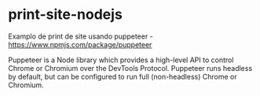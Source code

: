 # print-site-nodejs
Examplo de print de site usando puppeteer - https://www.npmjs.com/package/puppeteer


Puppeteer is a Node library which provides a high-level API to control Chrome or Chromium over the DevTools Protocol. Puppeteer runs headless by default, but can be configured to run full (non-headless) Chrome or Chromium.